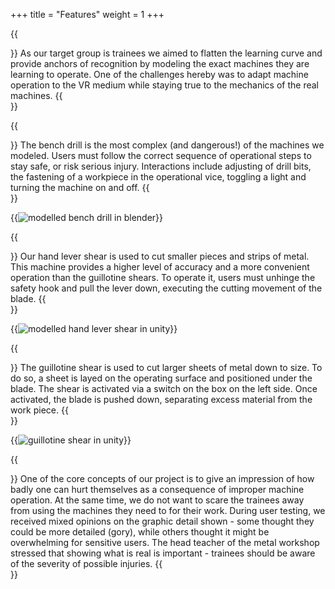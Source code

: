 +++
title = "Features"
weight = 1
+++

{{<section title="Interaction with self modelled machines">}}
As our target group is trainees we aimed to flatten the learning curve and provide anchors of recognition by modeling the exact machines they are learning to operate.
One of the challenges hereby was to adapt machine operation to the VR medium while staying true to the mechanics of the real machines. 
{{</section>}}

{{<section title="Bench Drill">}}
The bench drill is the most complex (and dangerous!) of the machines we modeled.
Users must follow the correct sequence of operational steps to stay safe, or risk serious injury.
Interactions include adjusting of drill bits, the fastening of a workpiece in the operational vice, toggling a light and turning the machine on and off.
{{</section>}}

{{<image src="bench_drill.png" alt="modelled bench drill in blender" caption="Our modelled bench drill in Blender">}}

{{<section title="Hand lever shear">}}
Our hand lever shear is used to cut smaller pieces and strips of metal.
This machine provides a higher level of accuracy and a more convenient operation than the guillotine shears.
To operate it, users must unhinge the safety hook and pull the lever down, executing the cutting movement of the blade.
{{</section>}}

{{<image src="hand_lever_shear.png" alt="modelled hand lever shear in unity" caption="Our modelled hand lever shear in unity">}}

{{<section title="Guillotine shear">}}
The guillotine shear is used to cut larger sheets of metal down to size. To do so, a sheet is layed on the operating surface and positioned under the blade.
The shear is activated via a switch on the box on the left side. Once activated, the blade is pushed down, separating excess material from the work piece. 
{{</section>}}

{{<image src="guillotine_shear.png" alt="guillotine shear in unity" caption="Our modelled guillotine shear in unity">}}

{{<section title="Injury simulation">}}
One of the core concepts of our project is to give an impression of how badly one can hurt themselves as a consequence of improper machine operation.
At the same time, we do not want to scare the trainees away from using the machines they need to for their work.
During user testing, we received mixed opinions on the graphic detail shown - some thought they could be more detailed (gory), while others thought it might be overwhelming for sensitive users.
The head teacher of the metal workshop stressed that showing what is real is important - trainees should be aware of the severity of possible injuries.
{{</section>}}
